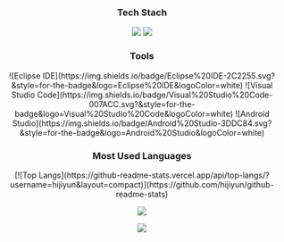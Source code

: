 
<div align="center">
 <h3> Tech Stach </h3>
  <img src="https://img.shields.io/badge/React-61DAFB?style=flat&logo=React&logoColor=white"/>
  <img src="https://img.shields.io/badge/JavaScript-F7DF1E?style=flat&logo=JavaScript&logoColor=white"/>
 
 <h3> Tools </h3>
 ![Eclipse IDE](https://img.shields.io/badge/Eclipse%20IDE-2C2255.svg?&style=for-the-badge&logo=Eclipse%20IDE&logoColor=white)
![Visual Studio Code](https://img.shields.io/badge/Visual%20Studio%20Code-007ACC.svg?&style=for-the-badge&logo=Visual%20Studio%20Code&logoColor=white)
![Android Studio](https://img.shields.io/badge/Android%20Studio-3DDC84.svg?&style=for-the-badge&logo=Android%20Studio&logoColor=white)
  
 <h3>Most Used Languages</h3>
  [![Top Langs](https://github-readme-stats.vercel.app/api/top-langs/?username=hijiyun&layout=compact)](https://github.com/hijiyun/github-readme-stats)
 
 
 <a href="https://hits.seeyoufarm.com"/><img src="https://hits.seeyoufarm.com/api/count/incr/badge.svg?url=https%3A%2F%2Fgithub.com%2FAlpoxDev"/></a>
 
 <a href="https://instagram.com/alpox.dev">
    <img 
        src="http://img.shields.io/badge/-Instagram-black?style=flat&logo=Instagram&"link=https://www.instagram.com/j___y______/"
        style="height : auto; margin-left : 10px; margin-right : 10px;"/>
</a>
 </div>
